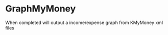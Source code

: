 GraphMyMoney
============

When completed will output a income/expense graph from KMyMoney xml files
